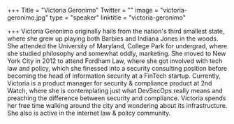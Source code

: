 +++
Title = "Victoria Geronimo"
Twitter = ""
image = "victoria-geronimo.jpg"
type = "speaker"
linktitle = "victoria-geronimo"

+++
Victoria Geronimo originally hails from the nation's
third smallest state, where she grew up playing both
Barbies and Indiana Jones in the woods. She attended
the University of Maryland, College Park for undergrad,
where she studied philosophy and somewhat oddly,
marketing. She moved to New York City in 2012 to
attend Fordham Law, where she got involved with tech
law and policy, which she finessed into a security
consulting position before becoming the head of
information security at a FinTech startup.
Currently, Victoria is a product manager for security &
compliance product at 2nd Watch, where she is
contemplating just what DevSecOps really means and
preaching the difference between security and
compliance. Victoria spends her free time walking
around the city and wondering about its infrastructure.
She also is active in the internet law & policy
community.
